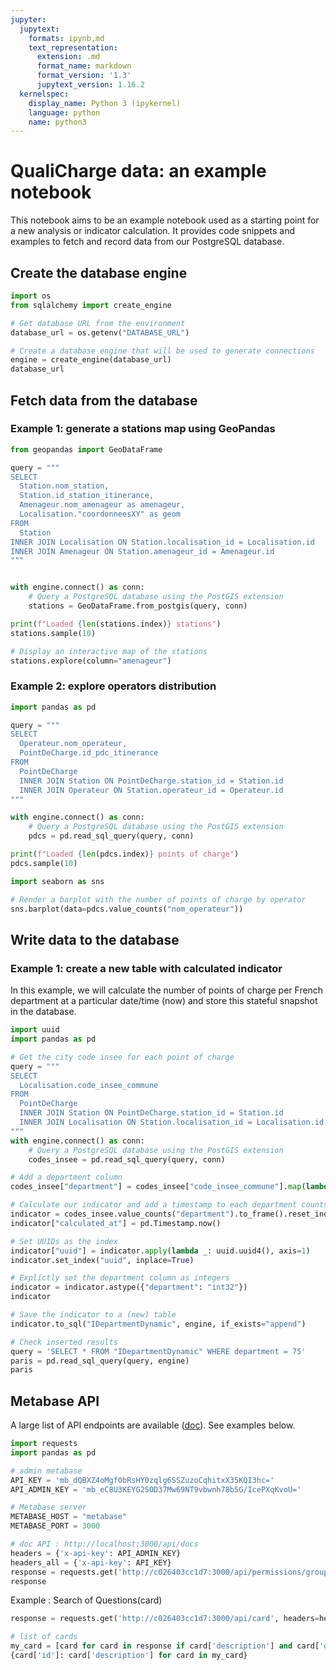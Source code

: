 ```yaml
---
jupyter:
  jupytext:
    formats: ipynb,md
    text_representation:
      extension: .md
      format_name: markdown
      format_version: '1.3'
      jupytext_version: 1.16.2
  kernelspec:
    display_name: Python 3 (ipykernel)
    language: python
    name: python3
---
```


# QualiCharge data: an example notebook

This notebook aims to be an example notebook used as a starting point for a new analysis or indicator calculation. It provides code snippets and examples to fetch and record data from our PostgreSQL database.

## Create the database engine

```python
import os
from sqlalchemy import create_engine

# Get database URL from the environment
database_url = os.getenv("DATABASE_URL")

# Create a database engine that will be used to generate connections
engine = create_engine(database_url)
database_url
```

## Fetch data from the database

### Example 1: generate a stations map using GeoPandas

```python
from geopandas import GeoDataFrame

query = """
SELECT
  Station.nom_station,
  Station.id_station_itinerance,
  Amenageur.nom_amenageur as amenageur,
  Localisation."coordonneesXY" as geom
FROM
  Station
INNER JOIN Localisation ON Station.localisation_id = Localisation.id
INNER JOIN Amenageur ON Station.amenageur_id = Amenageur.id
"""


with engine.connect() as conn:
    # Query a PostgreSQL database using the PostGIS extension
    stations = GeoDataFrame.from_postgis(query, conn)

print(f"Loaded {len(stations.index)} stations")
stations.sample(10)
```

```python
# Display an interactive map of the stations
stations.explore(column="amenageur")
```

### Example 2: explore operators distribution

```python
import pandas as pd

query = """
SELECT
  Operateur.nom_operateur,
  PointDeCharge.id_pdc_itinerance
FROM
  PointDeCharge
  INNER JOIN Station ON PointDeCharge.station_id = Station.id
  INNER JOIN Operateur ON Station.operateur_id = Operateur.id
"""

with engine.connect() as conn:
    # Query a PostgreSQL database using the PostGIS extension
    pdcs = pd.read_sql_query(query, conn)

print(f"Loaded {len(pdcs.index)} points of charge")
pdcs.sample(10)
```

```python
import seaborn as sns

# Render a barplot with the number of points of charge by operator
sns.barplot(data=pdcs.value_counts("nom_operateur"))
```

## Write data to the database

### Example 1: create a new table with calculated indicator

In this example, we will calculate the number of points of charge per French department at a particular date/time (now) and store this stateful snapshot in the database.

```python
import uuid
import pandas as pd

# Get the city code insee for each point of charge
query = """
SELECT
  Localisation.code_insee_commune
FROM
  PointDeCharge
  INNER JOIN Station ON PointDeCharge.station_id = Station.id
  INNER JOIN Localisation ON Station.localisation_id = Localisation.id
"""
with engine.connect() as conn:
    # Query a PostgreSQL database using the PostGIS extension
    codes_insee = pd.read_sql_query(query, conn)

# Add a department column
codes_insee["department"] = codes_insee["code_insee_commune"].map(lambda x: int(x[:2]) if x else None)

# Calculate our indicator and add a timestamp to each department counts (row)
indicator = codes_insee.value_counts("department").to_frame().reset_index()
indicator["calculated_at"] = pd.Timestamp.now()

# Set UUIDs as the index
indicator["uuid"] = indicator.apply(lambda _: uuid.uuid4(), axis=1)
indicator.set_index("uuid", inplace=True)

# Explictly set the department column as integers
indicator = indicator.astype({"department": "int32"})
indicator
```

```python
# Save the indicator to a (new) table
indicator.to_sql("IDepartmentDynamic", engine, if_exists="append")
```

```python
# Check inserted results
query = 'SELECT * FROM "IDepartmentDynamic" WHERE department = 75'
paris = pd.read_sql_query(query, engine)
paris
```

## Metabase API


A large list of API endpoints are available ([doc](https://www.metabase.com/learn/administration/metabase-api)).
See examples below.

```python
import requests
import pandas as pd

# admin metabase
API_KEY = 'mb_dQBXZ4oMgf0bRsHY0zqlg6SSZuzoCqhitxX35KQI3hc='
API_ADMIN_KEY = 'mb_eC8U3KEYG2SOD37Mw69NT9vbwnh78b5G/IcePXqKvoU=' 

# Metabase server
METABASE_HOST = "metabase"
METABASE_PORT = 3000

# doc API : http://localhost:3000/api/docs
headers = {'x-api-key': API_ADMIN_KEY}
headers_all = {'x-api-key': API_KEY}
response = requests.get('http://c026403cc1d7:3000/api/permissions/group', headers=headers).json()
response
```

Example : Search of Questions(card)

```python
response = requests.get('http://c026403cc1d7:3000/api/card', headers=headers).json()

# list of cards
my_card = [card for card in response if card['description'] and card['description'][:4] == 'test']
{card['id']: card['description'] for card in my_card}
```
